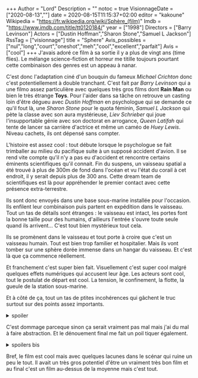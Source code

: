 +++
Author = "Lord"
Description = ""
notoc = true
VisionnageDate = ["2020-08-13",""]
date = 2020-08-15T11:15:37+02:00
editor = "kakoune"
Wikipedia = "https://fr.wikipedia.org/wiki/Sphère_(film)"
Imdb = "https://www.imdb.com/title/tt0120184/"
year = ["1998"]
Directors = ["Barry Levinson"]
Actors = ["Dustin Hoffman","Sharon Stone","Samuel L Jackson"]
RssTag = ["visionnage"]
title = "Sphere"
Avis_possibles = ["nul","long","court","oneshot","meh","cool","excellent","parfait"]
Avis = ["cool"] 
+++
J'avais adoré ce film à sa sortie il y a plus de vingt ans (time flies).
Le mélange science-fiction et horreur me titille toujours pourtant cette combinaison des genres est un appeau à nanar.

C'est donc l'adaptation ciné d'un bouquin du fameux *Michael Crichton* donc c'est potentiellement à double tranchant.
C'est fait par *Barry Levinson* qui a une filmo assez particulière avec quelques très gros films dont **Rain Man** ou bien le très étrange **Toys**.
Pour l'aider dans sa tâche on retrouve un casting loin d'être dégueu avec *Dustin Hoffman* en psychologue qui se demande ce qu'il fout là, une *Sharon Stone* pour le quota féminin, *Samuel L Jackson* qui pète la classe avec son aura mystérieuse, *Liev Schrieber* qui joue l'insupportable génie avec son doctorat en arrogance, *Queen Latifah* qui tente de lancer sa carrière d'actrice et même un caméo de *Huey Lewis*.
Niveau cachets, ils ont dépensé sans compter.

L'histoire est assez cool : tout débute lorsque le psychologue se fait trimballer au milieu du pacifique suite à un supposé accident d'avion.
Il se rend vite compte qu'il n'y a pas eu d'accident et rencontre certains éminents scientifiques qu'il connait.
Fin du suspens, un vaisseau spatial a été trouvé à plus de 300m de fond dans l'océan et vu l'état du corail à cet endroit, il y serait depuis plus de 300 ans.
Cette dream team de scientifiques est là pour appréhender le premier contact avec cette présence extra-terrestre.

Ils sont donc envoyés dans une base sous-marine installée pour l'occasion.
Ils enfilent leur combinaison puis partent en expédition dans le vaisseau.
Tout un tas de détails sont étranges : le vaisseau est intact, les portes font la bonne taille pour des humains, d'ailleurs l'entrée s'ouvre toute seule quand ils arrivent…
C'est tout bien mystérieux tout cela.

Ils se promènent dans le vaisseau et tout porte à croire que c'est un vaisseau humain.
Tout est bien trop familier et hospitalier.
Mais ils vont tomber sur une sphère dorée immense dans un hangar du vaisseau.
Et c'est là que ça commence réellement.

Et franchement c'est super bien fait.
Visuellement c'est super cool malgré quelques effets numériques qui accusent leur âge.
Les acteurs sont cool, tout le postulat de départ est cool.
La tension, le confinement, la flotte, la gueule de la station sous-marine.

Et à côté de ça, tout un tas de ptites incohérences qui gâchent le truc surtout sur des points assez importants.

<details><summary>spoiler</summary>
franchement, le "Jerry" qui s'avère être "Harry" c'est juste pas possible, tout le reste de ce qu'il a raconté devrait être bourré de faute.
C'est ce détail qui m'achève et me sort du truc.</details>

C'est dommage parceque sinon ça serait vraiment pas mal mais j'ai du mal à faire abstraction.
Et le dénouement final me fait un poil tiquer également.
<details><summary>spoilers bis</summary>
Qu'ils prennent la décision d'oublier ok.
Mais il n'explicite pas qu'ils ont fait le choix de replacer la sphère dans l'espace (ce qui crée la boucle, vu que dans le futur la sphère sera trouvée puis ramenée toussa toussa).

Là on voit juste la sphère qui d'un coup, toute seule part dans l'espace…</details>

Bref, le film est cool mais avec quelques lacunes dans le scénar qui ruine un peu le tout.
Il avait un très gros potentiel d'être un vraiment très bon film et au final c'est un film au-dessus de la moyenne mais c'est tout.
